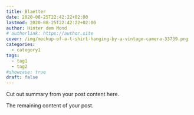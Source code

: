 ```yaml
---
title: Blaetter
date: 2020-08-25T22:42:22+02:00
lastmod: 2020-08-25T22:42:22+02:00
author: Hinter dem Mond
# authorlink: https://author.site
cover: /img/mockup-of-a-t-shirt-hanging-by-a-vintage-camera-33739.png
categories:
  - category1
tags:
  - tag1
  - tag2
#showcase: true
draft: false
---
```


Cut out summary from your post content here.

<!--more-->

The remaining content of your post.
